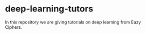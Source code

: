 # deep-learning-tutors

In this repository we are giving tutorials on deep learning from Eazy Ciphers.

